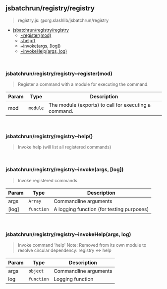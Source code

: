 
<br><a name="module_jsbatchrun/registry/registry"></a>

## jsbatchrun/registry/registry
> registry.js: @org.slashlib/jsbatchrun/registry


* [jsbatchrun/registry/registry](#module_jsbatchrun/registry/registry)
    * [~register(mod)](#module_jsbatchrun/registry/registry..register)
    * [~help()](#module_jsbatchrun/registry/registry..help)
    * [~invoke(args, [log])](#module_jsbatchrun/registry/registry..invoke)
    * [~invokeHelp(args, log)](#module_jsbatchrun/registry/registry..invokeHelp)


<br><a name="module_jsbatchrun/registry/registry..register"></a>

### jsbatchrun/registry/registry~register(mod)
> Register a command with a module for executing the command.


| Param | Type | Description |
| --- | --- | --- |
| mod | <code>module</code> | The module (exports) to call for                          executing a command. |


<br><a name="module_jsbatchrun/registry/registry..help"></a>

### jsbatchrun/registry/registry~help()
> Invoke help (will list all registered commands)


<br><a name="module_jsbatchrun/registry/registry..invoke"></a>

### jsbatchrun/registry/registry~invoke(args, [log])
> Invoke registered commands


| Param | Type | Description |
| --- | --- | --- |
| args | <code>Array</code> | Commandline arguments |
| [log] | <code>function</code> | A logging function (for testing purposes) |


<br><a name="module_jsbatchrun/registry/registry..invokeHelp"></a>

### jsbatchrun/registry/registry~invokeHelp(args, log)
> Invoke command 'help'>  Note: Removed from its own module to resolve circular>        dependency: registry <=> help


| Param | Type | Description |
| --- | --- | --- |
| args | <code>object</code> | Commandline arguments |
| log | <code>function</code> | Logging function |


